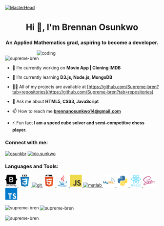 [![MasterHead](https://repository-images.githubusercontent.com/588181932/e36ec678-7984-4cdd-8e4c-a3932772ff8e)](https://rishavchanda.io)
<h1 align="center">Hi 👋, I'm Brennan Osunkwo</h1>
<h3 align="center">An Applied Mathematics grad, aspiring to become a developer.</h3>
<img src="https://cdn.dribbble.com/users/1162077/screenshots/3848914/programmer.gif" align="right" width="400" alt="coding" />

<p align="left"> <img src="https://komarev.com/ghpvc/?username=supreme-bren&label=Profile%20views&color=0e75b6&style=flat" alt="supreme-bren" /> </p>

- 🔭 I’m currently working on **Movie App | Cloning IMDB**

- 🌱 I’m currently learning **D3.js, Node.js, MongoDB**

- 👨‍💻 All of my projects are available at [https://github.com/Supreme-bren?tab=repositories](https://github.com/Supreme-bren?tab=repositories)

- 💬 Ask me about **HTML5, CSS3, JavaScript**

- 📫 How to reach me **brennanosunkwo14@gmail.com**

- ⚡ Fun fact **I am a speed cube solver and semi-competitve chess player.**

<h3 align="left">Connect with me:</h3>
<p align="left">
<a href="https://linkedin.com/in/osunkbr" target="blank"><img align="center" src="https://raw.githubusercontent.com/rahuldkjain/github-profile-readme-generator/master/src/images/icons/Social/linked-in-alt.svg" alt="osunkbr" height="30" width="40" /></a>
<a href="https://instagram.com/bio.sunkwo" target="blank"><img align="center" src="https://raw.githubusercontent.com/rahuldkjain/github-profile-readme-generator/master/src/images/icons/Social/instagram.svg" alt="bio.sunkwo" height="30" width="40" /></a>
</p>

<h3 align="left">Languages and Tools:</h3>
<p align="left"> <a href="https://getbootstrap.com" target="_blank" rel="noreferrer"> <img src="https://raw.githubusercontent.com/devicons/devicon/master/icons/bootstrap/bootstrap-plain-wordmark.svg" alt="bootstrap" width="40" height="40"/> </a> <a href="https://www.w3schools.com/css/" target="_blank" rel="noreferrer"> <img src="https://raw.githubusercontent.com/devicons/devicon/master/icons/css3/css3-original-wordmark.svg" alt="css3" width="40" height="40"/> </a> <a href="https://git-scm.com/" target="_blank" rel="noreferrer"> <img src="https://www.vectorlogo.zone/logos/git-scm/git-scm-icon.svg" alt="git" width="40" height="40"/> </a> <a href="https://www.w3.org/html/" target="_blank" rel="noreferrer"> <img src="https://raw.githubusercontent.com/devicons/devicon/master/icons/html5/html5-original-wordmark.svg" alt="html5" width="40" height="40"/> </a> <a href="https://www.java.com" target="_blank" rel="noreferrer"> <img src="https://raw.githubusercontent.com/devicons/devicon/master/icons/java/java-original.svg" alt="java" width="40" height="40"/> </a> <a href="https://developer.mozilla.org/en-US/docs/Web/JavaScript" target="_blank" rel="noreferrer"> <img src="https://raw.githubusercontent.com/devicons/devicon/master/icons/javascript/javascript-original.svg" alt="javascript" width="40" height="40"/> </a> <a href="https://www.mathworks.com/" target="_blank" rel="noreferrer"> <img src="https://upload.wikimedia.org/wikipedia/commons/2/21/Matlab_Logo.png" alt="matlab" width="40" height="40"/> </a> <a href="https://www.mysql.com/" target="_blank" rel="noreferrer"> <img src="https://raw.githubusercontent.com/devicons/devicon/master/icons/mysql/mysql-original-wordmark.svg" alt="mysql" width="40" height="40"/> </a> <a href="https://www.python.org" target="_blank" rel="noreferrer"> <img src="https://raw.githubusercontent.com/devicons/devicon/master/icons/python/python-original.svg" alt="python" width="40" height="40"/> </a> <a href="https://reactjs.org/" target="_blank" rel="noreferrer"> <img src="https://raw.githubusercontent.com/devicons/devicon/master/icons/react/react-original-wordmark.svg" alt="react" width="40" height="40"/> </a> <a href="https://sass-lang.com" target="_blank" rel="noreferrer"> <img src="https://raw.githubusercontent.com/devicons/devicon/master/icons/sass/sass-original.svg" alt="sass" width="40" height="40"/> </a> <a href="https://www.typescriptlang.org/" target="_blank" rel="noreferrer"> <img src="https://raw.githubusercontent.com/devicons/devicon/master/icons/typescript/typescript-original.svg" alt="typescript" width="40" height="40"/> </a> </p>

<p><img align="left" src="https://github-readme-stats.vercel.app/api/top-langs?username=supreme-bren&show_icons=true&locale=en&layout=compact" alt="supreme-bren" /></p>

<p>&nbsp;<img align="center" src="https://github-readme-stats.vercel.app/api?username=supreme-bren&show_icons=true&locale=en" alt="supreme-bren" /></p>

<p><img align="center" src="https://github-readme-streak-stats.herokuapp.com/?user=supreme-bren&" alt="supreme-bren" /></p>
